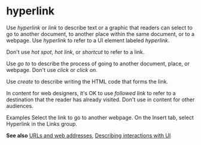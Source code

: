 # hyperlink

Use *hyperlink* or *link* to
describe text or a graphic that readers can select to go to another
document, to another place within the same document, or to a webpage.
Use *hyperlink* to refer to a UI element labeled *hyperlink*.

Don't use *hot spot*, *hot link*, or *shortcut* to refer to a link.

Use *go to* to describe the process of going to another document, place, or webpage. Don't use *click* or *click on.*

Use *create* to describe writing the HTML code that forms the link.

In content for web designers, it's OK to use *followed link* to refer to a destination that the reader has already visited. Don't use in content for other audiences.

Examples
Select the link to go to another webpage. 
On the Insert tab, select Hyperlink in the Links group.

**See also** [URLs and web addresses](/style-guide/urls-web-addresses), [Describing interactions with UI](/style-guide/procedures-instructions/describing-interactions-with-ui)
